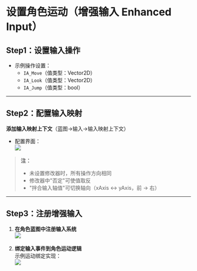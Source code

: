 # 设置角色运动（增强输入 Enhanced Input）

## Step1：设置输入操作
- 示例操作设置：
  - `IA_Move`（值类型：Vector2D）
  - `IA_Look`（值类型：Vector2D）
  - `IA_Jump`（值类型：bool）

---

## Step2：配置输入映射
**添加输入映射上下文**（蓝图->输入->输入映射上下文）

- 配置界面：  
![](..\..\Image\PlayerController0.png)

> **注：**
>
> - 未设置修改器时，所有操作方向相同
> - 修改器中"否定"可使值取反
> - "拌合输入轴值"可切换轴向（xAxis ↔ yAxis，前 → 右）

---

## Step3：注册增强输入
1. **在角色蓝图中注册输入系统**  
   ![](..\..\Image\PlayerController1.png)

2. **绑定输入事件到角色运动逻辑**  
   示例运动绑定实现：  
   ![](..\..\Image\PlayerController2.png)

